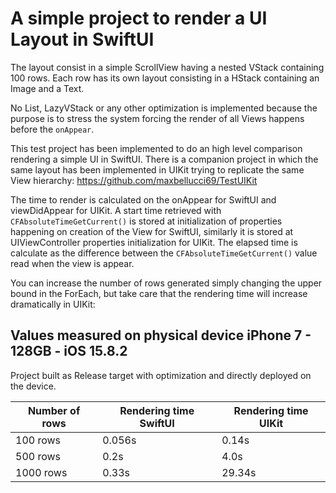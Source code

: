 # A simple project to render a UI Layout in SwiftUI

The layout consist in a simple ScrollView having a nested VStack containing 100 rows.
Each row has its own layout consisting in a HStack containing an Image and a Text.

No List, LazyVStack or any other optimization is implemented because the purpose is to stress the system forcing the render of all Views happens before the `onAppear`.

This test project has been implemented to do an high level comparison rendering a simple UI in SwiftUI.
There is a companion project in which the same layout has been implemented in UIKit trying to replicate the same View hierarchy:
https://github.com/maxbellucci69/TestUIKit

The time to render is calculated on the onAppear for SwiftUI and viewDidAppear for UIKit.
A start time retrieved with `CFAbsoluteTimeGetCurrent()` is stored at initialization of properties happening on creation of the View for SwiftUI, similarly it is stored at UIViewController properties initialization for UIKit.
The elapsed time is calculate as the difference between the `CFAbsoluteTimeGetCurrent()` value read when the view is appear.

You can increase the number of rows generated simply changing the upper bound in the ForEach, but take care that the rendering time will increase dramatically in UIKit:

## Values measured on physical device iPhone 7 - 128GB - iOS 15.8.2
Project built as Release target with optimization and directly deployed on the device.

| Number of rows | Rendering time SwiftUI | Rendering time UIKit |
| --- | --- | --- |
| 100 rows | 0.056s | 0.14s | 
| 500 rows | 0.2s | 4.0s | 
| 1000 rows | 0.33s | 29.34s | *** The rendering time for UIKit is so long that Apple close the app if you don't build and run directly from XCode ***

